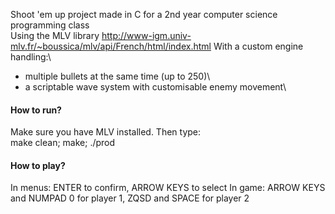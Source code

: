 Shoot 'em up project made in C for a 2nd year computer science programming class\
Using the MLV library http://www-igm.univ-mlv.fr/~boussica/mlv/api/French/html/index.html
With a custom engine handling:\
- multiple bullets at the same time (up to 250)\
- a scriptable wave system with customisable enemy movement\

#### How to run?
Make sure you have MLV installed. Then type:\
make clean; make; ./prod

#### How to play?
In menus: ENTER to confirm, ARROW KEYS to select
In game: ARROW KEYS and NUMPAD 0 for player 1, ZQSD and SPACE for player 2
